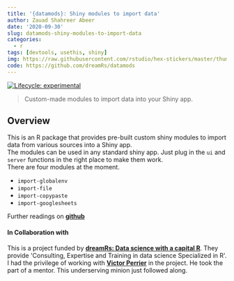 ```yaml
---
title: '{datamods}: Shiny modules to import data'
author: Zauad Shahreer Abeer
date: '2020-09-30'
slug: datamods-shiny-modules-to-import-data
categories:
  - r
tags: [devtools, usethis, shiny]
img: https://raw.githubusercontent.com/rstudio/hex-stickers/master/thumbs/usethis.png
code: https://github.com/dreamRs/datamods
---
```


<!-- badges: start -->
[![Lifecycle: experimental](https://img.shields.io/badge/lifecycle-experimental-orange.svg)](https://www.tidyverse.org/lifecycle/#experimental)
<!-- badges: end -->

> Custom-made modules to import data into your Shiny app.




## Overview

This is an R package that provides pre-built custom shiny modules to import data from various sources
into a Shiny app.  
The modules can be used in any standard shiny app. Just plug in the `ui` and `server`
functions in the right place to make them work.  
There are four modules at the moment.  

* `import-globalenv`
* `import-file`
* `import-copypaste`  
* `import-googlesheets`  

Further readings on <a href = "https://github.com/dreamRs/datamods" target="_blank" class = "a-body" style="font-weight: bold;">github</a>  




#### In Collaboration with  

This is a project funded by  <a href = "https://www.dreamrs.fr/" target="_blank" class = "a-body" style="font-weight:bold;">dreamRs: Data science with a capital R</a>. They provide 'Consulting, Expertise and Training in data science
Specialized in R'.  
I had the privilege of working with <a href = "https://twitter.com/_pvictorr?lang=en" class = "a-body" target="_blank" style="font-weight:bold">Victor Perrier</a> in the project. He took the part of
a mentor. This underserving minion just followed along.  


